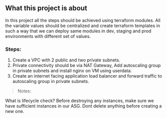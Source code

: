 ## What this project is about

In this project all the steps should be achieved using terraform modules. All the variable values should be centralized and create terraform templates in such a way that we can deploy same modules in dev, staging and prod environments with different set of values.


### Steps:
1. Create a VPC with 2 public and two private subnets.
2. Private connectivity should be via NAT Gateway, Add autoscaling group in private subnets and install nginx on VM using userdata.
3. Create an internet facing application load balancer and forward traffic to autoscaling group in private subnets.


> Notes:

What is lifecycle check?
Before destroying any instances, make sure we have sufficient instances in our ASG.
Dont delete anything before creating a new one.